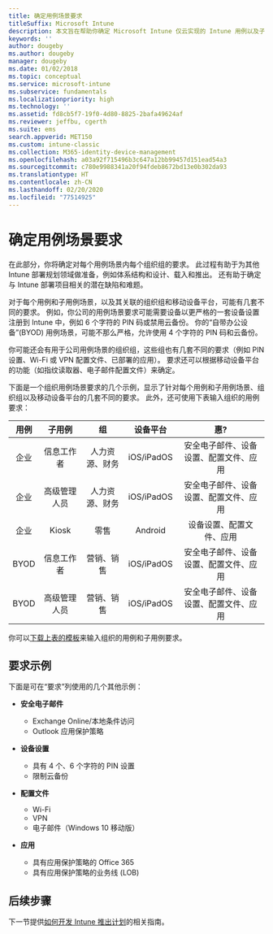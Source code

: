 ```yaml
---
title: 确定用例场景要求
titleSuffix: Microsoft Intune
description: 本文旨在帮助你确定 Microsoft Intune 仅云实现的 Intune 用例以及子用例场景要求。
keywords: ''
author: dougeby
ms.author: dougeby
manager: dougeby
ms.date: 01/02/2018
ms.topic: conceptual
ms.service: microsoft-intune
ms.subservice: fundamentals
ms.localizationpriority: high
ms.technology: ''
ms.assetid: fd8cb5f7-19f0-4d80-8825-2bafa49624af
ms.reviewer: jeffbu, cgerth
ms.suite: ems
search.appverid: MET150
ms.custom: intune-classic
ms.collection: M365-identity-device-management
ms.openlocfilehash: a03a92f715496b3c647a12bb99457d151ead54a3
ms.sourcegitcommit: c780e9988341a20f94fdeb8672bd13e0b302da93
ms.translationtype: HT
ms.contentlocale: zh-CN
ms.lasthandoff: 02/20/2020
ms.locfileid: "77514925"
---
```

# <a name="determine-use-case-scenario-requirements"></a>确定用例场景要求

在此部分，你将确定对每个用例场景内每个组织组的要求。 此过程有助于为其他 Intune 部署规划领域做准备，例如体系结构和设计、载入和推出。 还有助于确定与 Intune 部署项目相关的潜在缺陷和难题。

对于每个用例和子用例场景，以及其关联的组织组和移动设备平台，可能有几套不同的要求。 例如，你公司的用例场景要求可能需要设备以更严格的一套设备设置注册到 Intune 中，例如 6 个字符的 PIN 码或禁用云备份。 你的“自带办公设备”(BYOD) 用例场景，可能不那么严格，允许使用 4 个字符的 PIN 码和云备份。

你可能还会有用于公司用例场景的组织组，这些组也有几套不同的要求（例如 PIN 设置、Wi-Fi 或 VPN 配置文件、已部署的应用）。 要求还可以根据移动设备平台的功能（如指纹读取器、电子邮件配置文件）来确定。

下面是一个组织用例场景要求的几个示例，显示了针对每个用例和子用例场景、组织组以及移动设备平台的几套不同的要求。 此外，还可使用下表输入组织的用例要求：

| **用例** | **子用例** | **组** | **设备平台** | **惠?** |
|:---:|:---:|:---:|:---:|:---:|
| 企业 | 信息工作者 | 人力资源、财务 | iOS/iPadOS | 安全电子邮件、设备设置、配置文件、应用 |                                                          
| 企业 | 高级管理人员 | 人力资源、财务 | iOS/iPadOS | 安全电子邮件、设备设置、配置文件、应用 |                                                         
| 企业 | Kiosk | 零售 | Android | 设备设置、配置文件、应用 |
| BYOD | 信息工作者 | 营销、销售 | iOS/iPadOS | 安全电子邮件、设备设置、配置文件、应用 |                                                         
| BYOD | 高级管理人员 | 营销、销售 | iOS/iPadOS | 安全电子邮件、设备设置、配置文件、应用 |

你可以[下载上表的模板](https://gallery.technet.microsoft.com/Intune-deployment-planning-fae156c2?redir=0)来输入组织的用例和子用例要求。


## <a name="examples-of-requirements"></a>要求示例

下面是可在“要求”列使用的几个其他示例：

- **安全电子邮件**
  - Exchange Online/本地条件访问
  - Outlook 应用保护策略

- **设备设置**
  - 具有 4 个、6 个字符的 PIN 设置
  - 限制云备份

- **配置文件**
  - Wi-Fi
  - VPN
  - 电子邮件（Windows 10 移动版）

- **应用**
  - 具有应用保护策略的 Office 365
  - 具有应用保护策略的业务线 (LOB)

## <a name="next-steps"></a>后续步骤

下一节提供[如何开发 Intune 推出计划](planning-guide-rollout-plan.md)的相关指南。
